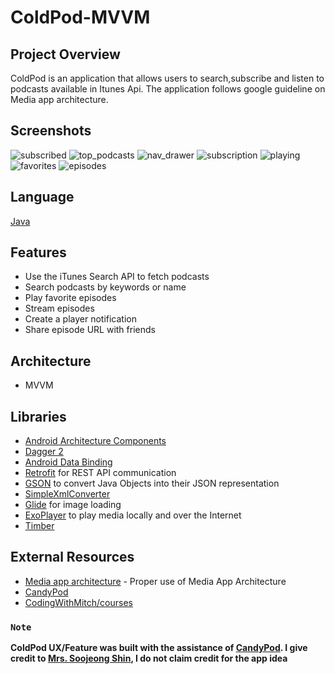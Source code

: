 # ColdPod-MVVM

## Project Overview

ColdPod is an application that allows users to search,subscribe and listen to podcasts available in Itunes Api.
The application follows google guideline on Media app architecture.

## Screenshots

![subscribed](https://user-images.githubusercontent.com/51857962/75748572-ec948500-5d73-11ea-8195-a17bb06cf782.png) ![top_podcasts](https://user-images.githubusercontent.com/51857962/75748594-fc13ce00-5d73-11ea-958c-98ecb366508c.png) ![nav_drawer](https://user-images.githubusercontent.com/51857962/75748579-f322fc80-5d73-11ea-9771-abca0c1960da.png) ![subscription](https://user-images.githubusercontent.com/51857962/75748601-0209af00-5d74-11ea-814b-bba8c6c1f6d9.png)
![playing](https://user-images.githubusercontent.com/51857962/75748664-236a9b00-5d74-11ea-82e3-2ae99dee8cc0.png) ![favorites](https://user-images.githubusercontent.com/51857962/75748678-28c7e580-5d74-11ea-8c53-e4f331e15e36.png) ![episodes](https://user-images.githubusercontent.com/51857962/75748657-1e0d5080-5d74-11ea-8937-fea25b4e1fe0.png)

## Language

[Java](https://www.java.com/en/)

## Features

- Use the iTunes Search API to fetch podcasts
- Search podcasts by keywords or name
- Play favorite episodes
- Stream episodes
- Create a player notification
- Share episode URL with friends

## Architecture

- MVVM

## Libraries

- [Android Architecture Components](https://developer.android.com/topic/libraries/architecture/)
- [Dagger 2](https://dagger.dev/)
- [Android Data Binding](https://developer.android.com/topic/libraries/data-binding/)
- [Retrofit](http://square.github.io/retrofit/) for REST API communication
- [GSON](https://github.com/google/gson) to convert Java Objects into their JSON representation
- [SimpleXmlConverter](https://github.com/square/retrofit/tree/master/retrofit-converters/simplexml)
- [Glide](https://github.com/bumptech/glide) for image loading
- [ExoPlayer](https://github.com/google/ExoPlayer) to play media locally and over the Internet
- [Timber](https://github.com/JakeWharton/timber)

## External Resources

- [Media app architecture](https://developer.android.com/guide/topics/media-apps/media-apps-overview) - Proper use of Media App Architecture
- [CandyPod](https://github.com/sooshin/android-candy-pod)
- [CodingWithMitch/courses](https://codingwithmitch.com/courses/)

### `Note`

**ColdPod UX/Feature was built with the assistance of [CandyPod](https://github.com/sooshin/android-candy-pod). I give credit to [Mrs. Soojeong Shin](https://github.com/sooshin), I do not claim credit for the app idea**
